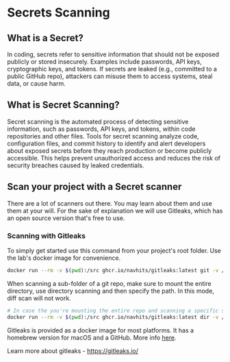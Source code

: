 # Secrets Scanning

## What is a Secret?

In coding, secrets refer to sensitive information that should not be exposed publicly or stored insecurely. Examples include passwords, API keys, cryptographic keys, and tokens. If secrets are leaked (e.g., committed to a public GitHub repo), attackers can misuse them to access systems, steal data, or cause harm.

## What is Secret Scanning?

Secret scanning is the automated process of detecting sensitive information, such as passwords, API keys, and tokens, within code repositories and other files. Tools for secret scanning analyze code, configuration files, and commit history to identify and alert developers about exposed secrets before they reach production or become publicly accessible. This helps prevent unauthorized access and reduces the risk of security breaches caused by leaked credentials.

## Scan your project with a Secret scanner

There are a lot of scanners out there. You may learn about them and use them at your will. For the sake of explanation we will use Gitleaks, which has an open source version that's free to use.

### Scanning with Gitleaks

To simply get started use this command from your project's root folder. Use the lab's docker image for convenience.

```bash
docker run --rm -v $(pwd):/src ghcr.io/navhits/gitleaks:latest git -v /src
```

When scanning a sub-folder of a git repo, make sure to mount the entire directory, use directory scanning and then specify the path. In this mode, diff scan will not work.

```bash
# In case the you're mounting the entire repo and scanning a specific sub-folder, specify that path at the end instead of just /src
docker run --rm -v $(pwd):/src ghcr.io/navhits/gitleaks:latest dir -v /src
```

Gitleaks is provided as a docker image for most platforms. It has a homebrew version for macOS and a GitHub.
More info [here](https://github.com/gitleaks/gitleaks?tab=readme-ov-file#installing).

Learn more about gitleaks - <https://gitleaks.io/>
